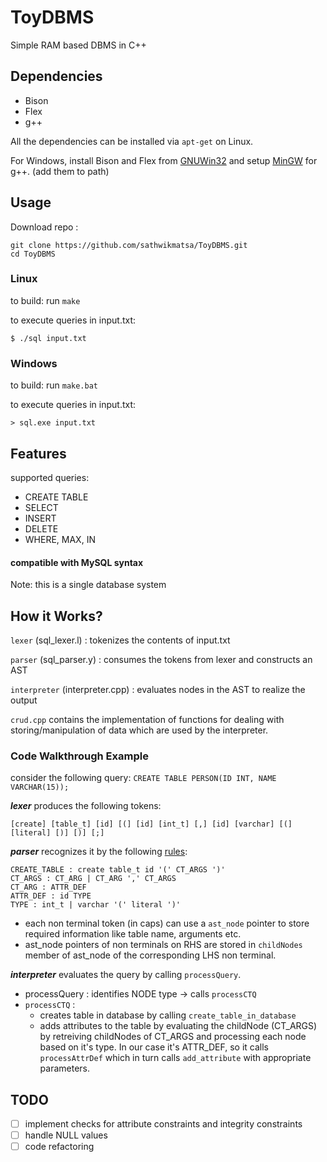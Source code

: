 # ToyDBMS
Simple RAM based DBMS in C++

## Dependencies
 - Bison
 - Flex
 - g++
 
 All the dependencies can be installed via `apt-get` on Linux.
 
 For Windows, install Bison and Flex from [GNUWin32](http://gnuwin32.sourceforge.net/packages.html) and setup [MinGW](https://sourceforge.net/projects/mingw-w64/) for g++. (add them to path)

## Usage
Download repo :
```
git clone https://github.com/sathwikmatsa/ToyDBMS.git
cd ToyDBMS
```

### Linux
to build: run `make`

to execute queries in input.txt:
```
$ ./sql input.txt
```

### Windows
to build: run `make.bat`

to execute queries in input.txt:
```
> sql.exe input.txt
```

## Features
supported queries:
- CREATE TABLE
- SELECT
- INSERT
- DELETE
- WHERE, MAX, IN
#### compatible with MySQL syntax
Note: this is a single database system

## How it Works?
`lexer` (sql_lexer.l) : tokenizes the contents of input.txt

`parser` (sql_parser.y) : consumes the tokens from lexer and constructs an AST

`interpreter` (interpreter.cpp) : evaluates nodes in the AST to realize the output

`crud.cpp` contains the implementation of functions for dealing with storing/manipulation of data which are used by the interpreter.

### Code Walkthrough Example
consider the following query: `CREATE TABLE PERSON(ID INT, NAME VARCHAR(15));`

**_lexer_** produces the following tokens: 
```
[create] [table_t] [id] [(] [id] [int_t] [,] [id] [varchar] [(] [literal] [)] [)] [;]
```
**_parser_** recognizes it by the following [rules](https://github.com/sathwikmatsa/ToyDBMS/blob/master/sql_parser.y#L262-#L323):
```
CREATE_TABLE : create table_t id '(' CT_ARGS ')'
CT_ARGS : CT_ARG | CT_ARG ',' CT_ARGS
CT_ARG : ATTR_DEF
ATTR_DEF : id TYPE
TYPE : int_t | varchar '(' literal ')'
```
* each non terminal token (in caps) can use a `ast_node` pointer to store required information like table name, arguments etc.
* ast_node pointers of non terminals on RHS are stored in `childNodes` member of ast_node of the corresponding LHS non terminal.

**_interpreter_** evaluates the query by calling `processQuery`.
* processQuery : identifies NODE type -> calls `processCTQ`
* `processCTQ` : 
     * creates table in database by calling `create_table_in_database`
     * adds attributes to the table by evaluating the childNode (CT_ARGS) by retreiving childNodes of CT_ARGS and processing each node based on it's type. In our case it's ATTR_DEF, so it calls `processAttrDef` which in turn calls `add_attribute` with appropriate parameters.
     
## TODO
- [ ] implement checks for attribute constraints and integrity constraints
- [ ] handle NULL values
- [ ] code refactoring
